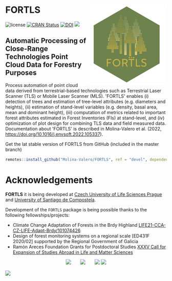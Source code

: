 <!-- README.md is generated from README.Rmd. Please edit that file -->

# FORTLS <img src="man/figures/logo.png" align="right" alt="" width="250" />

<!-- badges: start -->

![license](https://img.shields.io/badge/Licence-GPL--3-blue.svg)
[![CRAN Status](https://www.r-pkg.org/badges/version/FORTLS)](https://cran.r-project.org/package=FORTLS)
[![DOI](https://zenodo.org/badge/DOI/10.3390/IECF2020-08066.svg)](https://doi.org/10.1016/j.envsoft.2022.105337)
![](https://cranlogs.r-pkg.org/badges/grand-total/FORTLS)

<!-- badges: end -->

## Automatic Processing of Close-Range Technologies Point Cloud Data for Forestry Purposes
Process automation of point cloud data derived from terrestrial-based technologies such as Terrestrial Laser Scanner (TLS) or Mobile Laser Scanner (MLS). 'FORTLS' enables (i) detection of trees and estimation of tree-level attributes (e.g. diameters and heights), (ii) estimation of stand-level variables (e.g. density, basal area, mean and dominant height), (iii) computation of metrics related to important forest attributes estimated in Forest Inventories (FIs) at stand-level, and (iv) optimization of plot design for combining TLS data and field measured data. Documentation about 'FORTLS' is described in Molina-Valero et al. (2022, <https://doi.org/10.1016/j.envsoft.2022.105337>).

Get the lat stable version of FORTLS from GitHub (included in the master branch)

```r
remotes::install_github("Molina-Valero/FORTLS", ref = "devel", dependencies = TRUE)
```

# Acknowledgements 

**FORTLS** it is being developed at [Czech University of Life Sciences Prague](https://www.czu.cz/en) and [University of Santiago de Compostela](https://www.usc.gal/en).

Development of the `FORTLS` package is being possible thanks to the following fellowships/projects:

* Climate Change Adaptation of Forests in the Brdy Highland [LIFE21-CCA-CZ-LIFE-Adapt-Brdy/101074426](https://adaptbrdy.czu.cz/en)
* Design of forest monitoring systems on a regional scale [ED431F 2020/02] supported by the Regional Government of Galicia
* Ramón Areces Foundation Grants for Postdoctoral Studies [XXXV Call for Expansion of Studies Abroad in Life and Matter Sciences](https://www.fundacionareces.es/fundacionareces/es/tratarAplicacionInvestigador.do?paginaActual=2&idConvocatoria=2770&tipo=2)

<p align = "center">
  <img src="https://www.dropbox.com/scl/fi/cy3cfikrgwl54eovz3ncn/CZU_logotype_V_ENG_green.png?rlkey=hbbggghvn93412oqa85m0fpm0&raw=1" height="100"> 
  <img src="https://www.dropbox.com/scl/fi/g7dyqq5yzzvg2vu2dk6jv/usc.png?rlkey=z3x7mwx1ebsioivrwg9fpgdyq&raw=1" height="50" hspace="25"> 
  <img src="https://www.dropbox.com/scl/fi/jsffwdcmkk3c0442aml7m/cpei-positivo.png?rlkey=s6ntxd9q53hhm527lboofplk8&raw=1" height="50"> 
  <img src="https://www.dropbox.com/scl/fi/zk0ktudsu0caszlw2z3dm/logotipo-fra-color.jpg?rlkey=1fiee4ra7mm98pdrozirlyo1p&raw=1" height="100">
</p>

<img src="https://www.dropbox.com/scl/fi/ec1m3266bcoq8qrgjqykv/logolink-RGB_LAB-LIFE-NATURA-MZP_en-okraje-1000x156.jpg?rlkey=bi5018o95zq63rwhhwa6wfs2y&raw=1" align="center">

